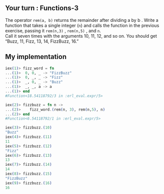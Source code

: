 ## Your turn : Functions-3

The operator `rem(a, b)` returns the remainder after dividing a by b . Write a function that takes a single integer (`n`) and calls the function in the previous exercise, passing it `rem(n,3)` , `rem(n,5)` , and `n`.    
Call it seven times with the arguments 10, 11, 12, and so on. You should get “Buzz, 11, Fizz, 13, 14, FizzBuzz, 16.”

## My implementation
```elixir
iex(1)> fizz_word = fn
...(1)>  0, 0, _ -> "FizzBuzz"
...(1)>  0, _, _ -> "Fizz"
...(1)>  _, 0, _ -> "Buzz"
...(1)>  _, _, a -> a
...(1)> end
#Function<18.54118792/3 in :erl_eval.expr/5>

iex(2)> fizzbuzz = fn n ->
...(2)>    fizz_word.(rem(n, 3), rem(n,5), n)
...(2)> end
#Function<6.54118792/1 in :erl_eval.expr/5>

iex(3)> fizzbuzz.(10)
"Buzz"
iex(4)> fizzbuzz.(11)
11
iex(5)> fizzbuzz.(12)
"Fizz"
iex(6)> fizzbuzz.(13)
13
iex(7)> fizzbuzz.(14)
14
iex(8)> fizzbuzz.(15)
"FizzBuzz"
iex(9)> fizzbuzz.(16)
16
```
